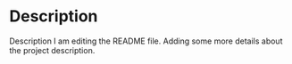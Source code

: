 # Description
Description
I am editing the README file. Adding some more details about the project description.
